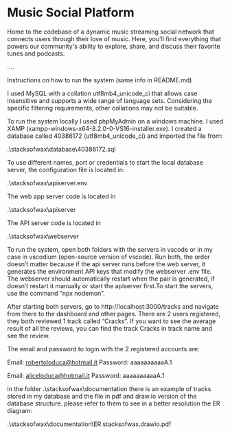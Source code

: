 # Music Social Platform
Home to the codebase of a dynamic music streaming social network that connects users through their love of music. Here, you'll find everything that powers our community's ability to explore, share, and discuss their favorite tunes and podcasts.

....

Instructions on how to run the system (same info in README.md) 

I used MySQL with a collation utf8mb4_unicode_ci that allows case insensitive and supports a wide range of language sets. Considering the specific filtering requirements, other collations may not be suitable. 

To run the system locally I used phpMyAdmin on a windows machine. I used XAMP (xampp-windows-x64-8.2.0-0-VS16-installer.exe). I created a database called 40386172 (utf8mb4_unicode_ci) and imported the file from: 

.\stacksofwax\database\40386172.sql 

 

To use different names, port or credentials to start the local database server, the configuration file is located in: 

.\stacksofwax\apiserver\.env 

 

The web app server code is located in 

.\stacksofwax\apiserver 

 

The API server code is located in 

.\stacksofwax\webserver 

 

To run the system, open both folders with the servers in vscode or in my case in vscodium (open-source version of vscode). Run both, the order doesn’t matter because if the api server runs before the web server, it generates the environment API keys that modify the webserver .env file. The webserver should automatically restart when the pair is generated, if doesn’t restart it manually or start the apiserver first.To start the servers, use the command “npx nodemon”. 

After starting both servers, go to http://localhost:3000/tracks and navigate from there to the dashboard and other pages. There are 2 users registered, they both reviewed 1 track called “Cracks”. If you want to see the average result of all the reviews, you can find the track Cracks in track name and see the review. 

The email and password to login with the 2 registered accounts are: 

Email: robertoloduca@hotmail.it 
Password: aaaaaaaaaaA.1

Email: aliceloduca@hotmail.it 
Password: aaaaaaaaaaA.1

in the folder .\stacksofwax\documentation there is an example of tracks stored in my database and the file in pdf and draw.io version of the database structure. please refer to them to see in a better resolution the ER diagram:

.\stacksofwax\documentation\ER stacksofwax.drawio.pdf
